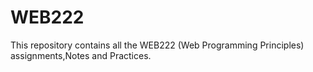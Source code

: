 # WEB222
This repository contains all the WEB222 (Web Programming Principles) assignments,Notes and Practices.
